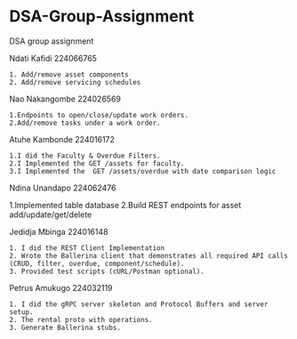 # DSA-Group-Assignment
DSA group assignment

Ndati Kafidi 224066765

    1. Add/remove asset components
    2. Add/remove servicing schedules

Nao Nakangombe 224026569

    1.Endpoints to open/close/update work orders.
    2.Add/remove tasks under a work order.

    
Atuhe Kambonde 224016172

    1.I did the Faculty & Overdue Filters.
    2.I Implemented the GET /assets for faculty.
    3.I Implemented the  GET /assets/overdue with date comparison logic

Ndina Unandapo 224062476

   1.Implemented table database
   2.Build REST endpoints for asset add/update/get/delete

Jedidja Mbinga 224016148

    1. I did the REST Client Implementation
    2. Wrote the Ballerina client that demonstrates all required API calls (CRUD, filter, overdue, component/schedule).
    3. Provided test scripts (cURL/Postman optional).


Petrus Amukugo 224032119

    1. I did the gRPC server skeleton and Protocol Buffers and server setup. 
    2. The rental proto with operations. 
    3. Generate Ballerina stubs.


